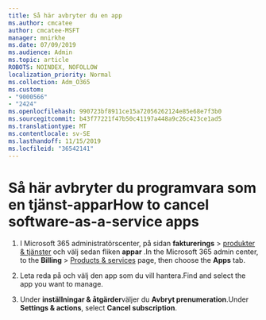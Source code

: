 ```yaml
---
title: Så här avbryter du en app
ms.author: cmcatee
author: cmcatee-MSFT
manager: mnirkhe
ms.date: 07/09/2019
ms.audience: Admin
ms.topic: article
ROBOTS: NOINDEX, NOFOLLOW
localization_priority: Normal
ms.collection: Adm_O365
ms.custom:
- "9000566"
- "2424"
ms.openlocfilehash: 990723bf8911ce15a72056262124e85e68e7f3b0
ms.sourcegitcommit: b43f77221f47b50c41197a448a9c26c423ce1ad5
ms.translationtype: MT
ms.contentlocale: sv-SE
ms.lasthandoff: 11/15/2019
ms.locfileid: "36542141"
---
```

# <a name="how-to-cancel-software-as-a-service-apps"></a><span data-ttu-id="499a6-102">Så här avbryter du programvara som en tjänst-appar</span><span class="sxs-lookup"><span data-stu-id="499a6-102">How to cancel software-as-a-service apps</span></span> 

1. <span data-ttu-id="499a6-103">I Microsoft 365 administratörscenter, på sidan **fakturerings** > [produkter & tjänster](https://go.microsoft.com/fwlink/p/?linkid=842054) och välj sedan fliken **appar** .</span><span class="sxs-lookup"><span data-stu-id="499a6-103">In the Microsoft 365 admin center, to the **Billing** > [Products & services](https://go.microsoft.com/fwlink/p/?linkid=842054) page, then choose the **Apps** tab.</span></span>

2. <span data-ttu-id="499a6-104">Leta reda på och välj den app som du vill hantera.</span><span class="sxs-lookup"><span data-stu-id="499a6-104">Find and select the app you want to manage.</span></span>

3. <span data-ttu-id="499a6-105">Under **inställningar & åtgärder**väljer du **Avbryt prenumeration**.</span><span class="sxs-lookup"><span data-stu-id="499a6-105">Under **Settings & actions**, select **Cancel subscription**.</span></span>